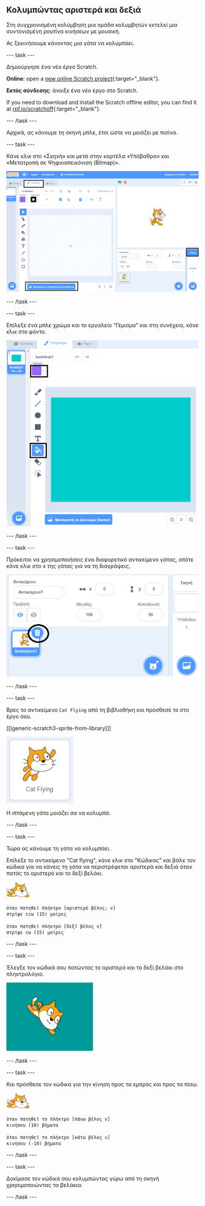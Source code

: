 ## Κολυμπώντας αριστερά και δεξιά

Στη συγχρονισμένη κολύμβηση μια ομάδα κολυμβητών εκτελεί μια συντονισμένη ρουτίνα κινήσεων με μουσική.

Ας ξεκινήσουμε κάνοντας μια γάτα να κολυμπάει.

--- task ---

Δημιούργησε ένα νέο έργο Scratch.

**Online**: open a [new online Scratch project](https://rpf.io/scratchnew){:target="_blank"}.

**Eκτός σύνδεσης**: άνοιξε ένα νέο έργο στο Scratch.

If you need to download and install the Scratch offline editor, you can find it at [rpf.io/scratchoff](https://rpf.io/scratchoff){:target="_blank"}.

--- /task ---

Αρχικά, ας κάνουμε τη σκηνή μπλε, έτσι ώστε να μοιάζει με πισίνα.

--- task ---

Κάνε κλικ στο «Σκηνή» και μετά στην καρτέλα «Υπόβαθρα» και «Μετατροπή σε Ψηφιοαπεικόνιση (Bitmap)».

![οθόνη με την σκηνή, τα υπόβαθρα και επισημασμένη τη μετατροπή σε bitmap](images/swim-select-backdrop.png)

--- /task ---

--- task ---

Επίλεξε ένα μπλε χρώμα και το εργαλείο "Γέμισμα" και στη συνέχεια, κάνε κλικ στο φόντο.

![επιλεγμένο εργαλείο Γέμισμα και καρτέλα υπόβαθρου](images/swim-fill.png)

--- /task ---

--- task ---

Πρόκειται να χρησιμοποιήσεις ένα διαφορετικό αντικείμενο γάτας, οπότε κάνε κλικ στο x της γάτας για να τη διαγράψεις.

![επιλεγμένο μενού διαγραφής](images/swim-delete.png)

--- /task ---

--- task ---

Βρες το αντικείμενο `Cat Flying` από τη βιβλιοθήκη και πρόσθεσέ το στο έργο σου.

[[[generic-scratch3-sprite-from-library]]]

![επιλεγμένο το αντικείμενο Cat Flying](images/swim-sprite.png)

Η ιπτάμενη γάτα μοιάζει σα να κολυμπά.

--- /task ---

--- task ---

Τώρα ας κάνουμε τη γάτα να κολυμπάει.

Επίλεξε το αντικείμενο "Cat flying", κάνε κλικ στο "Κώδικας" και βάλε τον κώδικα για να κάνεις τη γάτα να περιστρέφεται αριστερά και δεξιά όταν πατάς το αριστερό και το δεξί βελάκι.

![αντικείμενο κολυμβητή](images/swimmer-sprite.png)

```blocks3
όταν πατηθεί πλήκτρο [αριστερό βέλος; v]
στρίψε ccw (15) μοίρες

όταν πατηθεί πλήκτρο [δεξί βέλος v]
στρίψε cw (15) μοίρες
```

--- /task ---

--- task ---

Έλεγξε τον κώδικά σου πατώντας το αριστερό και το δεξί βελάκι στο πληκτρολόγιο.

![το αντικείμενο της γάτας που έχει περιστραφεί δεξιά](images/swim-right.png)

--- /task ---

--- task ---

Και πρόσθεσε τον κώδικα για την κίνηση προς τα εμπρός και προς τα πίσω.

![αντικείμενο κολυμβητή](images/swimmer-sprite.png)

```blocks3
όταν πατηθεί το πλήκτρο [πάνω βέλος v]
κινήσου (10) βήματα

όταν πατηθεί το πλήκτρο [κάτω βέλος v]
κινήσου (-10) βήματα 
```

--- /task ---

--- task ---

Δοκίμασε τον κώδικά σου κολυμπώντας γύρω από τη σκηνή χρησιμοποιώντας τα βελάκια.

--- /task ---
